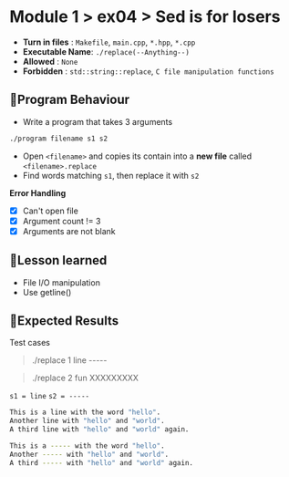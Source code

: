 # Module 1 > ex04 > Sed is for losers

- **Turn in files**  : `Makefile`, `main.cpp`, `*.hpp`, `*.cpp`
- **Executable Name**: `./replace(--Anything--)`
- **Allowed**        : `None`
- **Forbidden**        : `std::string::replace`, `C file manipulation functions`

## 📝Program Behaviour
- Write a program that takes 3 arguments
```bash
./program filename s1 s2
```
- Open `<filename>` and copies its contain into a **new file** called `<filename>.replace`
- Find words matching `s1`, then replace it with `s2`

**Error Handling** 
- [x] Can't open file
- [x] Argument count != 3
- [x] Arguments are not blank 

## 🤔Lesson learned
- File I/O manipulation
- Use getline()

## 🧪Expected Results
Test cases
>./replace 1 line -----

>./replace 2 fun XXXXXXXXX

`s1 = line` `s2 = -----`
```bash
This is a line with the word "hello".
Another line with "hello" and "world".
A third line with "hello" and "world" again.
```

```bash
This is a ----- with the word "hello".
Another ----- with "hello" and "world".
A third ----- with "hello" and "world" again.
```


